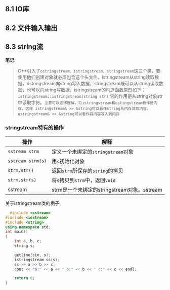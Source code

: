 ## 8.1 IO库
## 8.2 文件输入输出
## 8.3 string流

**笔记:**
> C++引入了`ostringstream、istringstream、stringstream`这三个类，要使用他们创建对象就必须包含<sstream>这个头文件。istringstream从string读取数据，ostringstream向string写入数据，stringstream既可以从string读取数据，也可以向string写数据。istringstream的构造函数原形如下：`istringstream::istringstream(string str)`;它的作用是从string对象str中读取字符。`注意可以这样理解，将istringstream和ostingstream看作是内存，这样 istringstream& >> &string可以看作string从内存读取内容，ostringstream& << &string可以看作将内容写入到内存`
### stringstream特有的操作
| 操作 | 解释 |
| ----------- | ----------- |
|`sstream strm` | 定义一个未绑定的`stringstream`对象 |
| `sstream strm(s)` | 用`s`初始化对象 |
| `strm.str()` | 返回`strm`所保存的`string`的拷贝 |
| `strm.str(s)` | 将`s`拷贝到`strm`中，返回`void` |
| sstream | strm是一个未绑定的stringstream对象。sstream |

关于istringstream类的例子
```cpp
  #include <sstream>
#include <iostream>
#include <string>
using namespace std;
int main()
{
    int a, b, c;
    string s;

    getline(cin, s);
    istringstream ss(s);
    ss >> a >> b >> c;
    cout << "a:" << a << " b:" << b << " c:" << c << endl;

    return 0;
}
```
